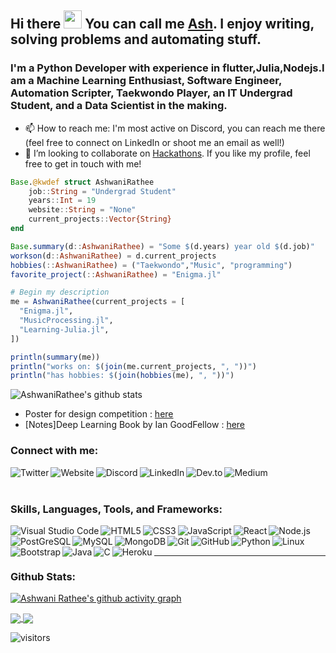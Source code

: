 
## Hi there <img src="https://github.com/TheDudeThatCode/TheDudeThatCode/blob/master/Assets/Hi.gif" width="29px"> You can call me [Ash][website]. I enjoy writing, solving problems and automating stuff. 


### I'm a Python Developer with experience in flutter,Julia,Nodejs.I am a Machine Learning Enthusiast, Software Engineer, Automation Scripter, Taekwondo Player, an IT Undergrad Student, and a Data Scientist in the making.

- 📫 How to reach me: I'm most active on Discord, you can reach me there (feel free to connect on LinkedIn or shoot me an email as well!)
- 👯 I’m looking to collaborate on [Hackathons](https://devpost.com/hackathons). If you like my profile, feel free to get in touch with me!
<!--
**ashwani-rathee/ashwani-rathee** is a ✨ _special_ ✨ repository because its `README.md` (this file) appears on your GitHub profile.

Here are some ideas to get you started:

- 🔭 I’m currently working on ...
- 🌱 I’m currently learning ...
- 👯 I’m looking to collaborate on ...
- 🤔 I’m looking for help with ...
- 💬 Ask me about ...
- 📫 How to reach me: ...
- 😄 Pronouns: ...
- ⚡ Fun fact: ...
-->
```julia
Base.@kwdef struct AshwaniRathee
    job::String = "Undergrad Student"
    years::Int = 19
    website::String = "None"
    current_projects::Vector{String}
end

Base.summary(d::AshwaniRathee) = "Some $(d.years) year old $(d.job)"
workson(d::AshwaniRathee) = d.current_projects 
hobbies(::AshwaniRathee) = ("Taekwondo","Music", "programming")
favorite_project(::AshwaniRathee) = "Enigma.jl"

# Begin my description
me = AshwaniRathee(current_projects = [
  "Enigma.jl", 
  "MusicProcessing.jl",
  "Learning-Julia.jl",
])

println(summary(me))
println("works on: $(join(me.current_projects, ", "))")
println("has hobbies: $(join(hobbies(me), ", "))")
```
<!--
- 🥅 2021 Goals: 
  - Grow my Twitter following and post regular, quality content ([@sk4rn][twitter] ;));
  - Contribute more to Open Source projects;
  - Learn Julia and Golang; 
  - Land my first job; 
  - Get into the MLH Fellowship;
  - Build a habit of blogging, on Hashnode;
-->

![AshwaniRathee's github stats](https://github-readme-stats.vercel.app/api?username=ashwani-rathee&show_icons=true&hide=["issues"])

- Poster for design competition : [here](https://drive.google.com/file/d/1VRMRe-9_A8dY3VDy0fMQB996ajTzoeCq/view?usp=sharing)
- [Notes]Deep Learning Book by Ian GoodFellow : [here](https://drive.google.com/drive/folders/1w4OGfhNP-5KpFJxyJGpUCEpSeYpF44m2?usp=sharing)

### Connect with me:
[<img align="left" alt="Twitter" src="https://img.shields.io/twitter/follow/sk4rn?color=blue&label=%40sk4rn&logo=twitter&style=for-the-badge"/>][twitter]
[<img align="left" alt="Website" src="https://img.shields.io/website?down_color=red&down_message=offline&style=for-the-badge&up_message=online&url=https%3A%2F%2Fsreekaransrinath.github.io"/>][website]
[<img align="left" alt="Discord" src="https://img.shields.io/discord/384024830988648450?color=blue&label=Discord&logo=discord&style=for-the-badge"/>][discord]
[<img align="left" alt="LinkedIn" src="https://img.shields.io/badge/LinkedIn-0077B5?style=for-the-badge&logo=linkedin&logoColor=white"/>][linkedin]
[<img align="left" alt="Dev.to" src="https://img.shields.io/badge/dev.to-0A0A0A?style=for-the-badge&logo=dev.to&logoColor=white"/>][dev.to]
[<img align="left" alt="Medium" src="https://img.shields.io/badge/Medium-12100E?style=for-the-badge&logo=medium&logoColor=white"/>][medium]

<br />
<br />

### Skills, Languages, Tools, and Frameworks:

<img align="left" alt="Visual Studio Code" src="https://icongr.am/material/microsoft-visual-studio-code.svg" />
<img align="left" alt="HTML5" src="https://icongr.am/devicon/html5-original-wordmark.svg" />
<img align="left" alt="CSS3" src="https://icongr.am/devicon/css3-original-wordmark.svg" />
<img align="left" alt="JavaScript" src="https://icongr.am/devicon/javascript-original.svg" />
<img align="left" alt="React" src="https://icongr.am/devicon/react-original-wordmark.svg" />
<img align="left" alt="Node.js" src="https://icongr.am/devicon/nodejs-original.svg" />
<img align="left" alt="PostGreSQL" src="https://icongr.am/devicon/postgresql-original-wordmark.svg"/>
<img align="left" alt="MySQL" src="https://icongr.am/devicon/mysql-original-wordmark.svg" />
<img align="left" alt="MongoDB" src="https://icongr.am/devicon/mongodb-original-wordmark.svg" />
<img align="left" alt="Git" src="https://icongr.am/devicon/git-original-wordmark.svg"/>
<img align="left" alt="GitHub" src="https://icongr.am/devicon/github-original-wordmark.svg" />
<img align="left" alt="Python" src="https://icongr.am/devicon/python-original.svg" />
<img align="left" alt="Linux" src="https://icongr.am/devicon/ubuntu-plain-wordmark.svg" />
<img align="left" alt="Bootstrap" src="https://icongr.am/devicon/bootstrap-plain-wordmark.svg" />
<img align="left" alt="Java" src="https://icongr.am/devicon/java-original-wordmark.svg" />
<img align="left" alt="C" src="https://icongr.am/devicon/c-original.svg" />
<img align="left" alt="Heroku" src="https://icongr.am/devicon/heroku-original-wordmark.svg" />
<br />
<br />

---
### Github Stats:

[![Ashwani Rathee's github activity graph](https://activity-graph.herokuapp.com/graph?username=ashwani-rathee&theme=xcode)](https://git.io/ashwani-rathee)

<a href="">
  <img align="center" src="https://github-readme-stats.vercel.app/api?username=ashwani-rathee&count_private=true&include_all_commits=true&show_icons=true&title_color=007bff&text_color=e7e7e7&icon_color=007bff&bg_color=171c28" />
</a>
<a href="">
  <img align="center" src="https://github-readme-stats.vercel.app/api/top-langs/?username=ashwani-rathee&layout=compact&title_color=007bff&text_color=e7e7e7&icon_color=007bff&bg_color=171c28" />
</a>

<!-- ![Karan's Github stats](https://github-readme-stats.vercel.app/api?username=sreekaransrinath&count_private=true&include_all_commits=true&show_icons=true&title_color=007bff&text_color=e7e7e7&icon_color=007bff&bg_color=171c28)

![Top Langs](https://github-readme-stats.vercel.app/api/top-langs/?username=ashwani-rathee&layout=compact&title_color=007bff&text_color=e7e7e7&icon_color=007bff&bg_color=171c28) -->

[website]: https://ashwani-rathee.github.io
[twitter]: https://twitter.com/ashwani_rathee_
[linkedin]: https://www.linkedin.com/in/ashwani-rathee-0b7594192/
[medium]: https://medium.com/@ashwanirathee
[dev.to]: https://dev.to/sreekaransrinath
[discord]: https://discord.gg/4eAYmbeRb7

[<img align="left" alt="visitors" src="https://visitor-badge.glitch.me/badge?page_id=ashwani-rathee.ashwani-rathee"/>][website]
